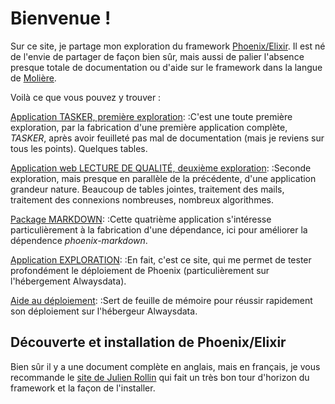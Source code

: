 # Bienvenue !

Sur ce site, je partage mon exploration du framework [Phoenix/Elixir](https://www.phoenixframework.org). Il est né de l'envie de partager de façon bien sûr, mais aussi de palier l'absence presque totale de documentation ou d'aide sur le framework dans la langue de [Molière](https://fr.wikipedia.org/wiki/Molière).

Voilà ce que vous pouvez y trouver :

[Application TASKER, première exploration](<%= ~p"/explorer/tasker" %>):
:C'est une toute première exploration, par la fabrication d'une première application complète, _TASKER_, après avoir feuilleté pas mal de documentation (mais je reviens sur tous les points). Quelques tables.

[Application web LECTURE DE QUALITÉ, deuxième exploration](<%= ~p"/explorer/ldq" %>):
:Seconde exploration, mais presque en parallèle de la précédente, d'une application grandeur nature. Beaucoup de tables jointes, traitement des mails, traitement des connexions nombreuses, nombreux algorithmes.

[Package MARKDOWN](<%= ~p"/explorer/markdown" %>):
:Cette quatrième application s'intéresse particulièrement à la fabrication d'une dépendance, ici pour améliorer la dépendence _phoenix-markdown_.

[Application EXPLORATION](<%= ~p"/explorer/exploration" %>):
:En fait, c'est ce site, qui me permet de tester profondément le déploiement de Phoenix (particulièrement sur l'hébergement Alwaysdata).

[Aide au déploiement](<%= ~p"/deploiement" %>):
:Sert de feuille de mémoire pour réussir rapidement son déploiement sur l'hébergeur Alwaysdata.

## Découverte et installation de Phoenix/Elixir

Bien sûr il y a une document complète en anglais, mais en français, je vous recommande le [site de Julien Rollin](https://www.julienrollin.com/posts/decouverte-du-langage-langage-elixir-et-du-framework-phoenix/) qui fait un très bon tour d'horizon du framework et la façon de l'installer.